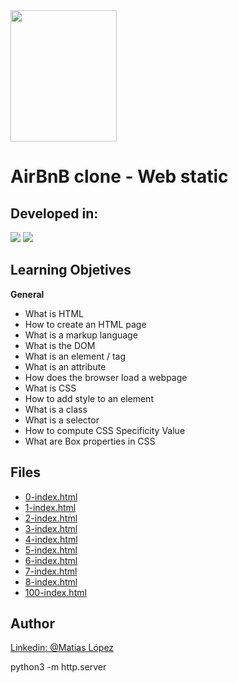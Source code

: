 <img src="https://blog.holbertonschool.com/wp-content/uploads/2020/04/unnamed-2.png" width="170" height="210">

# AirBnB clone - Web static

## Developed in:
<img src="https://img.icons8.com/color/48/000000/html-5--v1.png"/> <img src="https://img.icons8.com/color/48/000000/css3.png"/>

## Learning Objetives

 **General**

* What is HTML
* How to create an HTML page
* What is a markup language
* What is the DOM
* What is an element / tag
* What is an attribute
* How does the browser load a webpage
* What is CSS
* How to add style to an element
* What is a class
* What is a selector
* How to compute CSS Specificity Value
* What are Box properties in CSS

## Files

- [0-index.html](https://github.com/Matilop15/AirBnB_clone/blob/master/web_static/0-index.html)
- [1-index.html](https://github.com/Matilop15/AirBnB_clone/blob/master/web_static/1-index.html)
- [2-index.html](https://github.com/Matilop15/AirBnB_clone/blob/master/web_static/2-index.html)
- [3-index.html](https://github.com/Matilop15/AirBnB_clone/blob/master/web_static/3-index.html)
- [4-index.html](https://github.com/Matilop15/AirBnB_clone/blob/master/web_static/4-index.html)
- [5-index.html](https://github.com/Matilop15/AirBnB_clone/blob/master/web_static/5-index.html)
- [6-index.html](https://github.com/Matilop15/AirBnB_clone/blob/master/web_static/6-index.html)
- [7-index.html](https://github.com/Matilop15/AirBnB_clone/blob/master/web_static/7-index.html)
- [8-index.html](https://github.com/Matilop15/AirBnB_clone/blob/master/web_static/8-index.html)
- [100-index.html](https://github.com/Matilop15/AirBnB_clone/blob/master/web_static/100-index.html)

## Author
[Linkedin: @Matias López](https://uy.linkedin.com/in/matias-l%C3%B3pez-777796194?trk=people-guest_people_search-card)

python3 -m http.server
